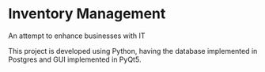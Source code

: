 # Inventory Management
 An attempt to enhance businesses with IT 

This project is developed using Python, 
having the database implemented in Postgres and
GUI implemented in PyQt5.
